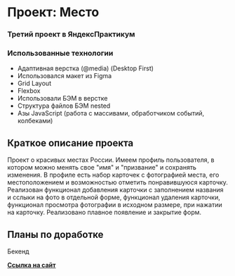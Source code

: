 # Проект: Место

### Третий проект в ЯндексПрактикум

### Использованные технологии
* Адаптивная верстка (@media) (Desktop First)
* Использовался макет из Figma
* Grid Layout
* Flexbox
* Использовали БЭМ в верстке
* Структура файлов БЭМ nested
* Азы JavaScript (работа с массивами, обработчиком событий, колбеками)

## Краткое описание проекта

Проект о красивых местах России.
Имеем профиль пользователя, в котором можно менять свое "имя" и "призвание" и сохранять изменения. В профиле есть набор карточек с фотографией места, его местоположением и возможностью отметить понравившуюся карточку. Реализован функционал добавления карточки с заполнением названия и сслыки на фото в отдельной форме, функционал удаления карточки, функционал просмотра фотографии в исходном размере, при нажатии на карточку. Реализовано плавное появление и закрытие форм.

## Планы по доработке

Бекенд

**[Ссылка на сайт](https://serp123616512.github.io/mesto/)**
